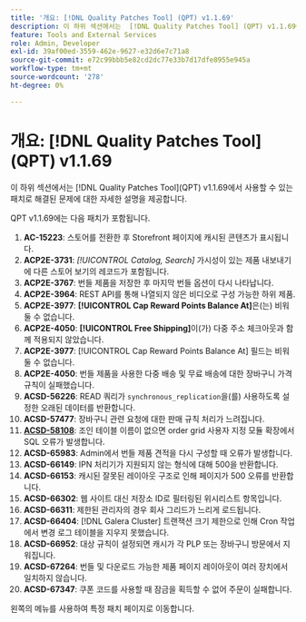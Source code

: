 ```yaml
---
title: '개요: [!DNL Quality Patches Tool] (QPT) v1.1.69'
description: 이 하위 섹션에서는  [!DNL Quality Patches Tool] (QPT) v1.1.69에서 사용할 수 있는 패치로 해결된 문제에 대한 자세한 설명을 제공합니다.
feature: Tools and External Services
role: Admin, Developer
exl-id: 39af00ed-3559-462e-9627-e32d6e7c71a8
source-git-commit: e72c99bbb5e82cd2dc77e33b7d17dfe8955e945a
workflow-type: tm+mt
source-wordcount: '278'
ht-degree: 0%

---
```


# 개요: [!DNL Quality Patches Tool]&#x200B;(QPT) v1.1.69

이 하위 섹션에서는 [!DNL Quality Patches Tool]&#x200B;(QPT) v1.1.69에서 사용할 수 있는 패치로 해결된 문제에 대한 자세한 설명을 제공합니다.

QPT v1.1.69에는 다음 패치가 포함됩니다.
1. **AC-15223**: 스토어를 전환한 후 Storefront 페이지에 캐시된 콘텐츠가 표시됩니다.
1. **ACP2E-3731**: *[!UICONTROL Catalog, Search]* 가시성이 있는 제품 내보내기에 다른 스토어 보기의 레코드가 포함됩니다.
1. **ACP2E-3767**: 번들 제품을 저장한 후 마지막 번들 옵션이 다시 나타납니다.
1. **ACP2E-3964**: REST API를 통해 나열되지 않은 비디오로 구성 가능한 하위 제품.
1. **ACP2E-3977**: **[!UICONTROL Cap Reward Points Balance At]**&#x200B;은(는) 비워 둘 수 없습니다.
1. **ACP2E-4050**: **[!UICONTROL Free Shipping]**&#x200B;이(가) 다중 주소 체크아웃과 함께 적용되지 않았습니다.
1. **ACP2E-3977**: [!UICONTROL Cap Reward Points Balance At] 필드는 비워 둘 수 없습니다.
1. **ACP2E-4050**: 번들 제품을 사용한 다중 배송 및 무료 배송에 대한 장바구니 가격 규칙이 실패했습니다.
1. **ACSD-56226**: READ 쿼리가 `synchronous_replication`을(를) 사용하도록 설정한 오래된 데이터를 반환합니다.
1. **ACSD-57477**: 장바구니 관련 요청에 대한 판매 규칙 처리가 느려집니다.
1. **[ACSD-58108](/help/tools/quality-patches-tool/patches-available-in-qpt/v1-1-69/acsd-58108-missing-join-table-name-causes-sql-errors-in-order-grid-custom-module-extension.md)**: 조인 테이블 이름이 없으면 order grid 사용자 지정 모듈 확장에서 SQL 오류가 발생합니다.
1. **ACSD-65983**: Admin에서 번들 제품 견적을 다시 구성할 때 오류가 발생합니다.
1. **ACSD-66149**: IPN 처리기가 지원되지 않는 형식에 대해 500을 반환합니다.
1. **ACSD-66153**: 캐시된 잘못된 레이아웃 구조로 인해 페이지가 500 오류를 반환합니다.
1. **ACSD-66302**: 웹 사이트 대신 저장소 ID로 필터링된 위시리스트 항목입니다.
1. **ACSD-66311**: 제한된 관리자의 경우 회사 그리드가 느리게 로드됩니다.
1. **ACSD-66404**: [!DNL Galera Cluster] 트랜잭션 크기 제한으로 인해 Cron 작업에서 변경 로그 테이블을 지우지 못했습니다.
1. **ACSD-66952**: 대상 규칙이 설정되면 캐시가 각 PLP 또는 장바구니 방문에서 지워집니다.
1. **ACSD-67264**: 번들 및 다운로드 가능한 제품 페이지 레이아웃이 여러 장치에서 일치하지 않습니다.
1. **ACSD-67347**: 쿠폰 코드를 사용할 때 잠금을 획득할 수 없어 주문이 실패합니다.

왼쪽의 메뉴를 사용하여 특정 패치 페이지로 이동합니다.
